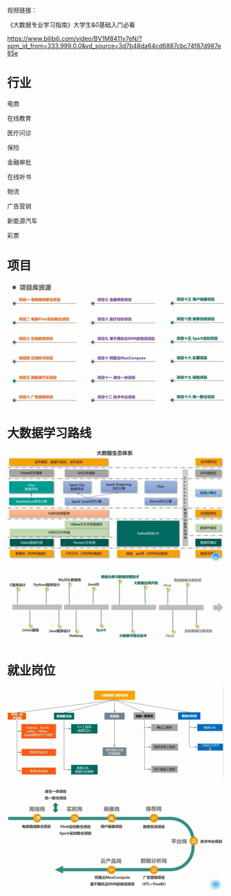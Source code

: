 视频链接：

《大数据专业学习指南》大学生&0基础入门必看

https://www.bilibili.com/video/BV1M8411v7eN/?spm_id_from=333.999.0.0&vd_source=3d7b48da64cd6887cbc74f87d987e85e



# 行业

电商

在线教育

医疗问诊

保险

金融审批

在线听书

物流

广告营销

新能源汽车

彩票



# 项目

![](img/01.png)



# 大数据学习路线

![](img/02.png)



![](img/03.png)



# 就业岗位

![](img/04.png)



![](img/05.png)